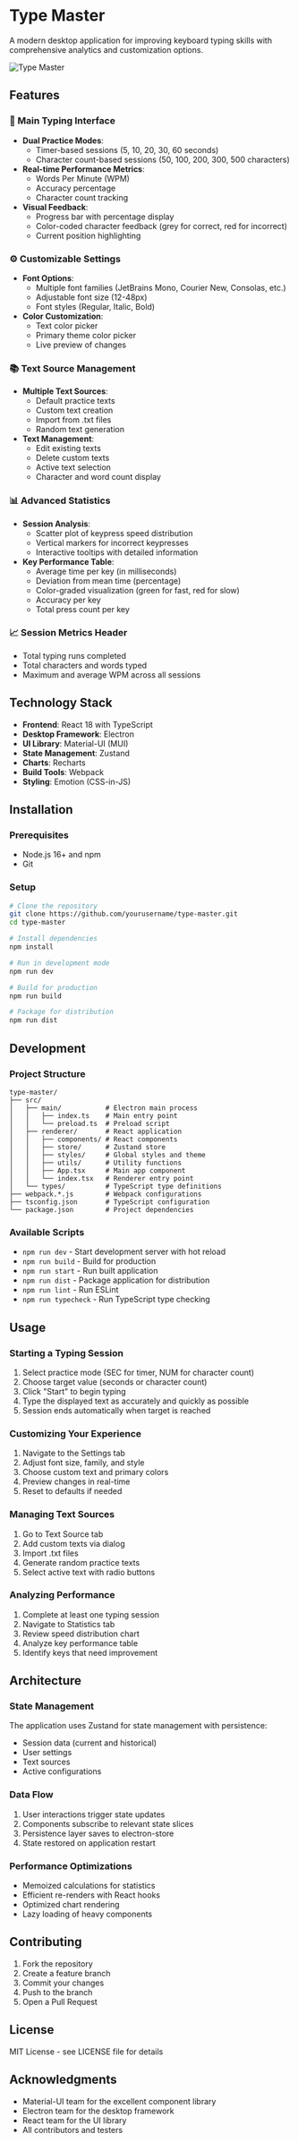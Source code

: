# Type Master

A modern desktop application for improving keyboard typing skills with comprehensive analytics and customization options.

![Type Master](./docs/screenshot.png)

## Features

### 🎯 Main Typing Interface
- **Dual Practice Modes**:
  - Timer-based sessions (5, 10, 20, 30, 60 seconds)
  - Character count-based sessions (50, 100, 200, 300, 500 characters)
- **Real-time Performance Metrics**:
  - Words Per Minute (WPM)
  - Accuracy percentage
  - Character count tracking
- **Visual Feedback**:
  - Progress bar with percentage display
  - Color-coded character feedback (grey for correct, red for incorrect)
  - Current position highlighting

### ⚙️ Customizable Settings
- **Font Options**:
  - Multiple font families (JetBrains Mono, Courier New, Consolas, etc.)
  - Adjustable font size (12-48px)
  - Font styles (Regular, Italic, Bold)
- **Color Customization**:
  - Text color picker
  - Primary theme color picker
  - Live preview of changes

### 📚 Text Source Management
- **Multiple Text Sources**:
  - Default practice texts
  - Custom text creation
  - Import from .txt files
  - Random text generation
- **Text Management**:
  - Edit existing texts
  - Delete custom texts
  - Active text selection
  - Character and word count display

### 📊 Advanced Statistics
- **Session Analysis**:
  - Scatter plot of keypress speed distribution
  - Vertical markers for incorrect keypresses
  - Interactive tooltips with detailed information
- **Key Performance Table**:
  - Average time per key (in milliseconds)
  - Deviation from mean time (percentage)
  - Color-graded visualization (green for fast, red for slow)
  - Accuracy per key
  - Total press count per key

### 📈 Session Metrics Header
- Total typing runs completed
- Total characters and words typed
- Maximum and average WPM across all sessions

## Technology Stack

- **Frontend**: React 18 with TypeScript
- **Desktop Framework**: Electron
- **UI Library**: Material-UI (MUI)
- **State Management**: Zustand
- **Charts**: Recharts
- **Build Tools**: Webpack
- **Styling**: Emotion (CSS-in-JS)

## Installation

### Prerequisites
- Node.js 16+ and npm
- Git

### Setup
```bash
# Clone the repository
git clone https://github.com/yourusername/type-master.git
cd type-master

# Install dependencies
npm install

# Run in development mode
npm run dev

# Build for production
npm run build

# Package for distribution
npm run dist
```

## Development

### Project Structure
```
type-master/
├── src/
│   ├── main/           # Electron main process
│   │   ├── index.ts    # Main entry point
│   │   └── preload.ts  # Preload script
│   ├── renderer/       # React application
│   │   ├── components/ # React components
│   │   ├── store/      # Zustand store
│   │   ├── styles/     # Global styles and theme
│   │   ├── utils/      # Utility functions
│   │   ├── App.tsx     # Main app component
│   │   └── index.tsx   # Renderer entry point
│   └── types/          # TypeScript type definitions
├── webpack.*.js        # Webpack configurations
├── tsconfig.json       # TypeScript configuration
└── package.json        # Project dependencies
```

### Available Scripts
- `npm run dev` - Start development server with hot reload
- `npm run build` - Build for production
- `npm run start` - Run built application
- `npm run dist` - Package application for distribution
- `npm run lint` - Run ESLint
- `npm run typecheck` - Run TypeScript type checking

## Usage

### Starting a Typing Session
1. Select practice mode (SEC for timer, NUM for character count)
2. Choose target value (seconds or character count)
3. Click "Start" to begin typing
4. Type the displayed text as accurately and quickly as possible
5. Session ends automatically when target is reached

### Customizing Your Experience
1. Navigate to the Settings tab
2. Adjust font size, family, and style
3. Choose custom text and primary colors
4. Preview changes in real-time
5. Reset to defaults if needed

### Managing Text Sources
1. Go to Text Source tab
2. Add custom texts via dialog
3. Import .txt files
4. Generate random practice texts
5. Select active text with radio buttons

### Analyzing Performance
1. Complete at least one typing session
2. Navigate to Statistics tab
3. Review speed distribution chart
4. Analyze key performance table
5. Identify keys that need improvement

## Architecture

### State Management
The application uses Zustand for state management with persistence:
- Session data (current and historical)
- User settings
- Text sources
- Active configurations

### Data Flow
1. User interactions trigger state updates
2. Components subscribe to relevant state slices
3. Persistence layer saves to electron-store
4. State restored on application restart

### Performance Optimizations
- Memoized calculations for statistics
- Efficient re-renders with React hooks
- Optimized chart rendering
- Lazy loading of heavy components

## Contributing

1. Fork the repository
2. Create a feature branch
3. Commit your changes
4. Push to the branch
5. Open a Pull Request

## License

MIT License - see LICENSE file for details

## Acknowledgments

- Material-UI team for the excellent component library
- Electron team for the desktop framework
- React team for the UI library
- All contributors and testers